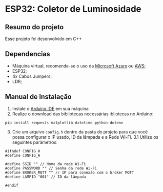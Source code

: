 # ESP32: Coletor de Luminosidade

## Resumo do projeto
Esse projeto foi desenvolvido em C++

## Dependencias
- Máquina virtual, recomenda-se o uso da [Microsoft Azure](https://azure.microsoft.com/en-us) ou [AWS](https://aws.amazon.com/);
- ESP32;
- 4x Cabos Jumpers;
- LDR;

## Manual de Instalação
1. Instale o [Arduino IDE](https://www.arduino.cc/en/software/) em sua máquina
2. Realize o download das bibliotecas necessárias ibliotecas no Arduino: 
```
pip install requests matplotlib datetime python-dotenv
```
3. Crie um arquivo `config.h` dentro da pasta do projeto para que você possa configurar o IP usado, ID da lâmpada e a Rede Wi-Fi.
3.1 Utilize os seguintes parâmetros:
```
#ifndef CONFIG_H
#define CONFIG_H

#define SSID "" // Nome da rede Wi-Fi
#define PASSWORD "" // Senha da rede Wi-Fi
#define BROKER_MQTT "" // IP para conexão com o broker MQTT
#define LAMPID "001" // ID da lâmpada

#endif
```